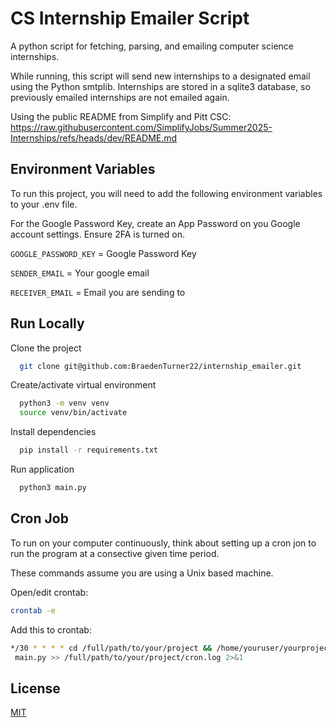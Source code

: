 # CS Internship Emailer Script

A python script for fetching, parsing, and emailing computer science internships.

While running, this script will send new internships to a designated email using the Python smtplib. Internships are stored in a sqlite3 database, so previously emailed internships are not emailed again.

Using the public README from Simplify and Pitt CSC: https://raw.githubusercontent.com/SimplifyJobs/Summer2025-Internships/refs/heads/dev/README.md
## Environment Variables

To run this project, you will need to add the following environment variables to your .env file.

For the Google Password Key, create an App Password on you Google account settings. Ensure 2FA is turned on.

`GOOGLE_PASSWORD_KEY` = Google Password Key

`SENDER_EMAIL` = Your google email

`RECEIVER_EMAIL` = Email you are sending to

## Run Locally

Clone the project

```bash
  git clone git@github.com:BraedenTurner22/internship_emailer.git
```

Create/activate virtual environment

```bash
  python3 -m venv venv
  source venv/bin/activate
```

Install dependencies

```bash
  pip install -r requirements.txt
```

Run application

```bash
  python3 main.py
```


## Cron Job

To run on your computer continuously, think about setting up a cron jon to run the program at a consective given time period.

These commands assume you are using a Unix based machine.

Open/edit crontab:
```bash
crontab -e
```


Add this to crontab:
```bash
*/30 * * * * cd /full/path/to/your/project && /home/youruser/yourproject/.venv/bin/python
 main.py >> /full/path/to/your/project/cron.log 2>&1
```

## License

[MIT](https://choosealicense.com/licenses/mit/)

